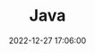 ---
layout: default
title: Java
date: 2022-12-27 17:06:00
last_modified_at : 2022-12-27 17:06:00
parent: Msa
has_children: true
nav_order: 8
---